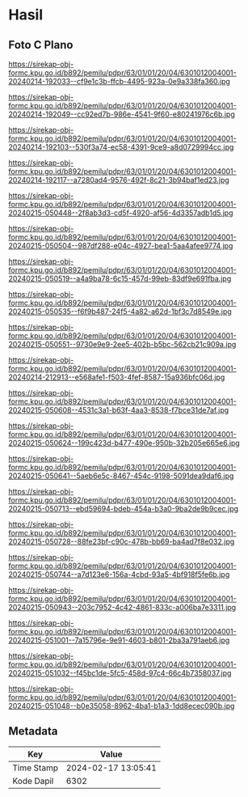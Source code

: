 # Hasil

## Foto C Plano

https://sirekap-obj-formc.kpu.go.id/b892/pemilu/pdpr/63/01/01/20/04/6301012004001-20240214-192033--cf9e1c3b-ffcb-4495-923a-0e9a338fa360.jpg

https://sirekap-obj-formc.kpu.go.id/b892/pemilu/pdpr/63/01/01/20/04/6301012004001-20240214-192049--cc92ed7b-986e-4541-9f60-e80241976c6b.jpg

https://sirekap-obj-formc.kpu.go.id/b892/pemilu/pdpr/63/01/01/20/04/6301012004001-20240214-192103--530f3a74-ec58-4391-9ce9-a8d0729994cc.jpg

https://sirekap-obj-formc.kpu.go.id/b892/pemilu/pdpr/63/01/01/20/04/6301012004001-20240214-192117--a7280ad4-9576-492f-8c21-3b94baf1ed23.jpg

https://sirekap-obj-formc.kpu.go.id/b892/pemilu/pdpr/63/01/01/20/04/6301012004001-20240215-050448--2f8ab3d3-cd5f-4920-af56-4d3357adb1d5.jpg

https://sirekap-obj-formc.kpu.go.id/b892/pemilu/pdpr/63/01/01/20/04/6301012004001-20240215-050504--987df288-e04c-4927-bea1-5aa4afee9774.jpg

https://sirekap-obj-formc.kpu.go.id/b892/pemilu/pdpr/63/01/01/20/04/6301012004001-20240215-050519--a4a9ba78-6c15-457d-99eb-83df9e691fba.jpg

https://sirekap-obj-formc.kpu.go.id/b892/pemilu/pdpr/63/01/01/20/04/6301012004001-20240215-050535--f6f9b487-24f5-4a82-a62d-1bf3c7d8549e.jpg

https://sirekap-obj-formc.kpu.go.id/b892/pemilu/pdpr/63/01/01/20/04/6301012004001-20240215-050551--9730e9e9-2ee5-402b-b5bc-562cb21c909a.jpg

https://sirekap-obj-formc.kpu.go.id/b892/pemilu/pdpr/63/01/01/20/04/6301012004001-20240214-212913--e568afe1-f503-4fef-8587-15a936bfc06d.jpg

https://sirekap-obj-formc.kpu.go.id/b892/pemilu/pdpr/63/01/01/20/04/6301012004001-20240215-050608--4531c3a1-b63f-4aa3-8538-f7bce31de7af.jpg

https://sirekap-obj-formc.kpu.go.id/b892/pemilu/pdpr/63/01/01/20/04/6301012004001-20240215-050624--199c423d-b477-490e-950b-32b205e665e6.jpg

https://sirekap-obj-formc.kpu.go.id/b892/pemilu/pdpr/63/01/01/20/04/6301012004001-20240215-050641--5aeb6e5c-8467-454c-9198-5091dea9daf6.jpg

https://sirekap-obj-formc.kpu.go.id/b892/pemilu/pdpr/63/01/01/20/04/6301012004001-20240215-050713--ebd59694-bdeb-454a-b3a0-9ba2de9b9cec.jpg

https://sirekap-obj-formc.kpu.go.id/b892/pemilu/pdpr/63/01/01/20/04/6301012004001-20240215-050728--88fe23bf-c90c-478b-bb69-ba4ad7f8e032.jpg

https://sirekap-obj-formc.kpu.go.id/b892/pemilu/pdpr/63/01/01/20/04/6301012004001-20240215-050744--a7d123e6-156a-4cbd-93a5-4bf918f5fe6b.jpg

https://sirekap-obj-formc.kpu.go.id/b892/pemilu/pdpr/63/01/01/20/04/6301012004001-20240215-050943--203c7952-4c42-4861-833c-a006ba7e3311.jpg

https://sirekap-obj-formc.kpu.go.id/b892/pemilu/pdpr/63/01/01/20/04/6301012004001-20240215-051001--7a15796e-9e91-4603-b801-2ba3a791aeb6.jpg

https://sirekap-obj-formc.kpu.go.id/b892/pemilu/pdpr/63/01/01/20/04/6301012004001-20240215-051032--f45bc1de-5fc5-458d-97c4-66c4b7358037.jpg

https://sirekap-obj-formc.kpu.go.id/b892/pemilu/pdpr/63/01/01/20/04/6301012004001-20240215-051048--b0e35058-8962-4ba1-b1a3-1dd8ecec090b.jpg


## Metadata

| Key        | Value               |
| ---------- | ------------------- |
| Time Stamp | 2024-02-17 13:05:41 |
| Kode Dapil | 6302                |



